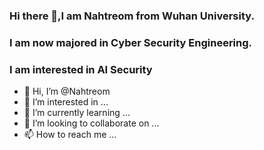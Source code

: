 ### Hi there 👋,I am Nahtreom from Wuhan University.
### I am now majored in Cyber Security Engineering.
### I am interested in AI Security


- 👋 Hi, I’m @Nahtreom
- 👀 I’m interested in ...
- 🌱 I’m currently learning ...
- 💞️ I’m looking to collaborate on ...
- 📫 How to reach me ...

<!---
Nahtreom/Nahtreom is a ✨ special ✨ repository because its `README.md` (this file) appears on your GitHub profile.
You can click the Preview link to take a look at your changes.
--->
